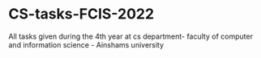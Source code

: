 # CS-tasks-FCIS-2022
All tasks given during the 4th year at cs department- faculty of computer and information science - Ainshams university

